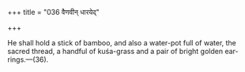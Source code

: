 +++
title = "036 वैणवीन् धारयेद्"

+++

He shall hold a stick of bamboo, and also a water-pot full of water, the sacred thread, a handful of kuśa-grass and a pair of bright golden ear-rings.—(36). 
